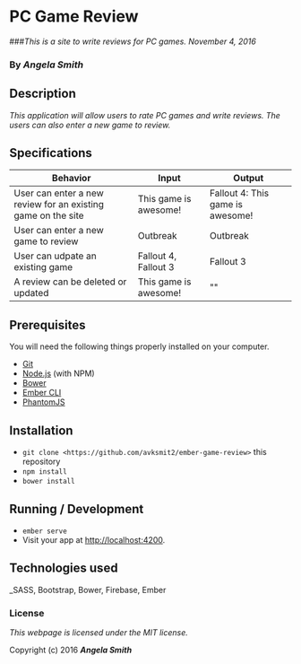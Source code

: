 # PC Game Review

###_This is a site to write reviews for PC games. November 4, 2016_

### By _**Angela Smith**_

## Description

_This application will allow users to rate PC games and write reviews. The users can also enter a new game to review._

## Specifications

| Behavior          | Input    | Output |
| ----------------- | -------- | ------ |
| User can enter a new review for an existing game on the site | This game is awesome! | Fallout 4: This game is awesome! |
| User can enter a new game to review | Outbreak | Outbreak |
| User can udpate an existing game | Fallout 4, Fallout 3 | Fallout 3 |
| A review can be deleted or updated | This game is awesome! | "" |

## Prerequisites

You will need the following things properly installed on your computer.

* [Git](http://git-scm.com/)
* [Node.js](http://nodejs.org/) (with NPM)
* [Bower](http://bower.io/)
* [Ember CLI](http://ember-cli.com/)
* [PhantomJS](http://phantomjs.org/)

## Installation

* `git clone <https://github.com/avksmit2/ember-game-review>` this repository
* `npm install`
* `bower install`

## Running / Development

* `ember serve`
* Visit your app at [http://localhost:4200](http://localhost:4200).

## Technologies used

_SASS,
Bootstrap,
Bower,
Firebase,
Ember

### License

*This webpage is licensed under the MIT license.*

Copyright (c) 2016 _**Angela Smith**_
